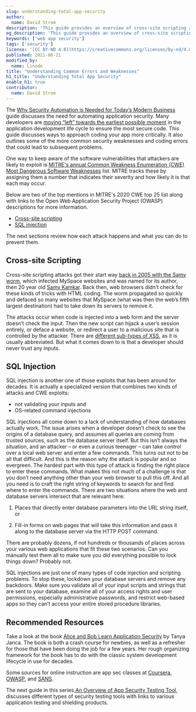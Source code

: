 ```yaml
---
slug: understanding-total-app-security
author:
  name: David Strom
description: 'This guide provides an overview of cross-site scripting and SQL injection exploits, as well as how they happen and what you can do to prevent them.'
og_description: 'This guide provides an overview of cross-site scripting and SQL injection exploits, as well as how they happen and what you can do to prevent them.'
keywords: ['web app security']
tags: ['security']
license: '[CC BY-ND 4.0](https://creativecommons.org/licenses/by-nd/4.0)'
published: 2021-06-21
modified_by:
  name: Linode
title: "Understanding Common Errors and Weaknesses"
h1_title: "Understanding Total App Security"
enable_h1: true
contributor:
  name: David Strom
---
```


The [Why Security Automation is Needed for Today’s Modern Business](/docs/guides/security-automation-business) guide discusses the need for automating application security. Many developers are [moving “left” towards the earliest possible moment](https://tldrsec.com/blog/score-bot-shift-left-at-scale/) in the application development life cycle to ensure the most secure code. This guide discusses ways to approach coding your app more critically. It also outlines some of the more common security weaknesses and coding errors that could lead to subsequent problems.

One way to keep aware of the software vulnerabilities that attackers are likely to exploit is [MITRE's annual Common Weakness Enumeration (CWE) Most Dangerous Software Weaknesses](https://cwe.mitre.org/top25/archive/2020/2020_cwe_top25.html) list. MITRE tracks these by assigning them a number that indicates their severity and how likely it is that each may occur.

Below are two of the top mentions in MITRE's 2020 CWE top 25 list along with links to the Open Web Application Security Project (OWASP) descriptions for more information.

- [Cross-site scripting](https://owasp.org/www-project-top-ten/2017/A7_2017-Cross-Site_Scripting_(XSS))
- [SQL injection](https://owasp.org/www-project-top-ten/2017/A7_2017-Cross-Site_Scripting_(XSS))

The next sections review how each attack happens and what you can do to prevent them.

## Cross-site Scripting

Cross-site scripting attacks got their start way [back in 2005 with the Samy worm](https://betanews.com/2005/10/13/cross-site-scripting-worm-hits-myspace/), which infected MySpace websites and was named for its author, then 20 year old [Samy Kamkar](https://samy.pl/). Back then, web browsers didn’t check for these kinds of tricks with HTML coding. The worm propagated so quickly and defaced so many websites that MySpace (what was then the web’s fifth largest destination) had to take down its servers to remove it.

The attacks occur when code is injected into a web form and the server doesn’t check the input. Then the new script can hijack a user’s session entirely, or deface a website, or redirect a user to a malicious site that is controlled by the attacker. There are [different sub-types of XSS](https://www.csoonline.com/article/3269028/what-is-cross-site-scripting-xss-low-hanging-fruit-for-both-attackers-and-defenders.html), as it is usually abbreviated. But what it comes down to is that a developer should never trust any inputs.

## SQL Injection

SQL injection is another one of those exploits that has been around for decades. It is actually a specialized version that combines two kinds of attacks and CWE exploits:

- not validating your inputs and
- OS-related command injections

SQL injections all come down to a lack of understanding of how databases actually work. The issue arises when a developer doesn’t check to see the origins of a database query, and assumes all queries are coming from trusted sources, such as the database server itself. But this isn’t always the situation, and an attacker – or even a curious teenager – can take control over a local web server and enter a few commands. This turns out not to be all that difficult. And this is the reason why the attack is popular and so evergreen. The hardest part with this type of attack is finding the right place to enter these commands. What makes this not much of a challenge is that you don’t need anything other than your web browser to pull this off. And all you need is to craft the right string of keywords to search for and find where to enter the commands.  There are two situations where the web and database servers intersect that are relevant here:

1. Places that directly enter database parameters into the URL string itself, or

1. Fill-in forms on web pages that will take this information and pass it along to the database server via the HTTP POST command.

There are probably dozens, if not hundreds or thousands of places across your various web applications that fit these two scenarios. Can you manually test them all to make sure you did everything possible to lock things down? Probably not.

SQL injections are just one of many types of code injection and scripting problems. To stop these, lockdown your database servers and remove any backdoors. Make sure you validate all of your input scripts and strings that are sent to your database, examine all of your access rights and user permissions, especially administrative passwords, and restrict web-based apps so they can’t access your entire stored procedure libraries.

## Recommended Resources

Take a look at the book [Alice and Bob Learn Application Security](https://www.amazon.com/dp/1119687357/) by Tanya Janca. The book is both a crash course for newbies, as well as a refresher for those that have been doing the job for a few years. Her rough organizing framework for the book has to do with the classic system development lifecycle in use for decades.

Some sources for online instruction are app sec classes at [Coursera](https://www.coursera.org/courses?query=application%2520security), [OWASP](https://training.owasp.org/), and [SANS](https://www.sans.org/cyber-security-courses/?msc=main-nav).

The next guide in this series,[An Overview of App Security Testing Tool](/docs/guides/app-security-testing-tools), discusses different types of security testing tools with links to various application testing and shielding products.